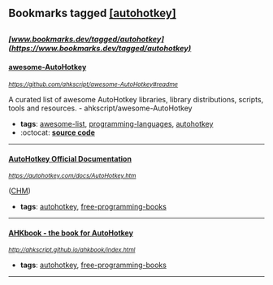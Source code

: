 ## Bookmarks tagged [[autohotkey]](https://www.bookmarks.dev?q=[autohotkey])

_<sup><sup>[www.bookmarks.dev/tagged/autohotkey](https://www.bookmarks.dev/tagged/autohotkey)</sup></sup>_
---
#### [awesome-AutoHotkey](https://github.com/ahkscript/awesome-AutoHotkey#readme)
_<sup>https://github.com/ahkscript/awesome-AutoHotkey#readme</sup>_

A curated list of awesome AutoHotkey libraries, library distributions, scripts, tools and resources. - ahkscript/awesome-AutoHotkey
* **tags**: [awesome-list](../tagged/awesome-list.md), [programming-languages](../tagged/programming-languages.md), [autohotkey](../tagged/autohotkey.md)
* :octocat: **[source code](https://github.com/ahkscript/awesome-AutoHotkey#readme)**
---
#### [AutoHotkey Official Documentation](https://autohotkey.com/docs/AutoHotkey.htm)
_<sup>https://autohotkey.com/docs/AutoHotkey.htm</sup>_

([CHM](https://autohotkey.com/download/1.1/AutoHotkeyHelp.zip))
* **tags**: [autohotkey](../tagged/autohotkey.md), [free-programming-books](../tagged/free-programming-books.md)
---
#### [AHKbook - the book for AutoHotkey](http://ahkscript.github.io/ahkbook/index.html)
_<sup>http://ahkscript.github.io/ahkbook/index.html</sup>_

* **tags**: [autohotkey](../tagged/autohotkey.md), [free-programming-books](../tagged/free-programming-books.md)
---
